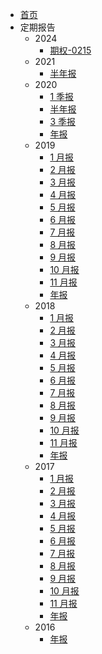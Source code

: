 - [首页](/)
- 定期报告
  - 2024
    - [期权-0215](/reports/2024/option-02-25.md)
  - 2021
    - [半年报](/reports/2021/report-2021H1.md)
  - 2020
    - [1 季报](/reports/2020/report-2020Q1.md)
    - [半年报](/reports/2020/report-2020Q2.md)
    - [3 季报](/reports/2020/report-2020Q3.md)
    - [年报](/reports/2020/report-2020.md)
  - 2019
    - [1 月报](/reports/2019/report-201901.md)
    - [2 月报](/reports/2019/report-201902.md)
    - [3 月报](/reports/2019/report-201903.md)
    - [4 月报](/reports/2019/report-201904.md)
    - [5 月报](/reports/2019/report-201905.md)
    - [6 月报](/reports/2019/report-201906.md)
    - [7 月报](/reports/2019/report-201907.md)
    - [8 月报](/reports/2019/report-201908.md)
    - [9 月报](/reports/2019/report-201909.md)
    - [10 月报](/reports/2019/report-201910.md)
    - [11 月报](/reports/2019/report-201911.md)
    - [年报](/reports/2019/report-2019.md)
  - 2018
    - [1 月报](/reports/2018/report-201801.md)
    - [2 月报](/reports/2018/report-201802.md)
    - [3 月报](/reports/2018/report-201803.md)
    - [4 月报](/reports/2018/report-201804.md)
    - [5 月报](/reports/2018/report-201805.md)
    - [6 月报](/reports/2018/report-201806.md)
    - [7 月报](/reports/2018/report-201807.md)
    - [8 月报](/reports/2018/report-201808.md)
    - [9 月报](/reports/2018/report-201809.md)
    - [10 月报](/reports/2018/report-201810.md)
    - [11 月报](/reports/2018/report-201811.md)
    - [年报](/reports/2018/report-2018.md)
  - 2017
    - [1 月报](/reports/2017/report-201701.md)
    - [2 月报](/reports/2017/report-201702.md)
    - [3 月报](/reports/2017/report-201703.md)
    - [4 月报](/reports/2017/report-201704.md)
    - [5 月报](/reports/2017/report-201705.md)
    - [6 月报](/reports/2017/report-201706.md)
    - [7 月报](/reports/2017/report-201707.md)
    - [8 月报](/reports/2017/report-201708.md)
    - [9 月报](/reports/2017/report-201709.md)
    - [10 月报](/reports/2017/report-201710.md)
    - [11 月报](/reports/2017/report-201711.md)
    - [年报](/reports/2017/report-2017.md)
  - 2016
    - [年报](/reports/2016/report-2016.md)

